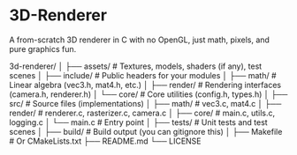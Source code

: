 # 3D-Renderer
A from-scratch 3D renderer in C with no OpenGL, just math, pixels, and pure graphics fun.


3d-renderer/
│
├── assets/               # Textures, models, shaders (if any), test scenes
│
├── include/              # Public headers for your modules
│   ├── math/             # Linear algebra (vec3.h, mat4.h, etc.)
│   ├── render/           # Rendering interfaces (camera.h, renderer.h)
│   └── core/             # Core utilities (config.h, types.h)
│
├── src/                  # Source files (implementations)
│   ├── math/             # vec3.c, mat4.c
│   ├── render/           # renderer.c, rasterizer.c, camera.c
│   ├── core/             # main.c, utils.c, logging.c
│   └── main.c            # Entry point
│
├── tests/                # Unit tests and test scenes
│
├── build/                # Build output (you can gitignore this)
│
├── Makefile              # Or CMakeLists.txt
├── README.md
└── LICENSE
